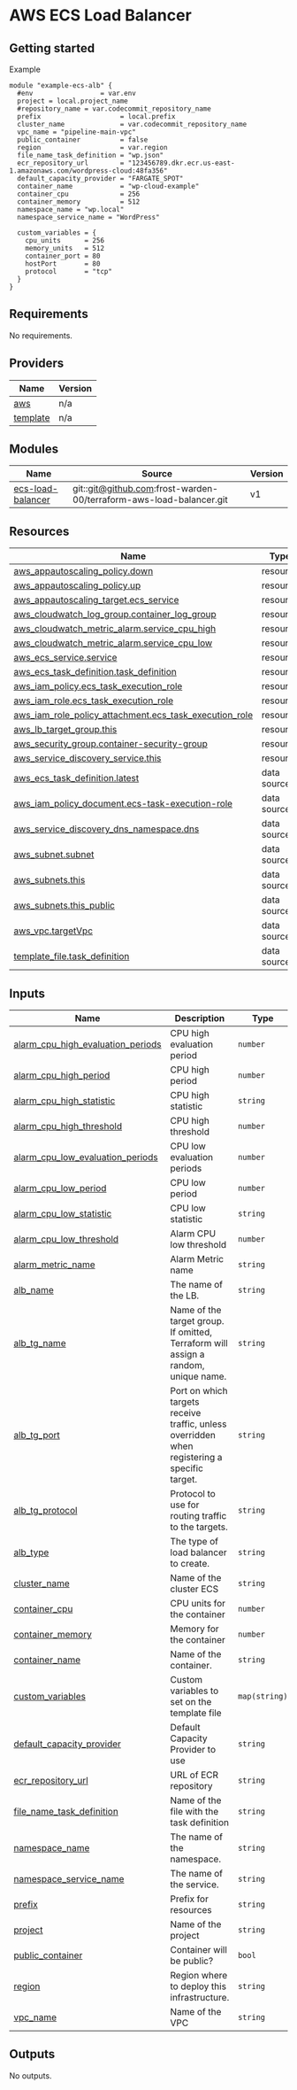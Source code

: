 # AWS ECS Load Balancer

## Getting started

Example

````
module "example-ecs-alb" {
  #env                 = var.env
  project = local.project_name
  #repository_name = var.codecommit_repository_name
  prefix                    = local.prefix
  cluster_name              = var.codecommit_repository_name
  vpc_name = "pipeline-main-vpc"
  public_container          = false
  region                    = var.region
  file_name_task_definition = "wp.json"
  ecr_repository_url        = "123456789.dkr.ecr.us-east-1.amazonaws.com/wordpress-cloud:48fa356"
  default_capacity_provider = "FARGATE_SPOT"
  container_name            = "wp-cloud-example"
  container_cpu             = 256
  container_memory          = 512
  namespace_name = "wp.local"
  namespace_service_name = "WordPress"

  custom_variables = {
    cpu_units      = 256
    memory_units   = 512
    container_port = 80
    hostPort       = 80
    protocol       = "tcp"
  }
}
````
<!-- BEGINNING OF PRE-COMMIT-TERRAFORM DOCS HOOK -->
## Requirements

No requirements.

## Providers

| Name | Version |
|------|---------|
| <a name="provider_aws"></a> [aws](#provider\_aws) | n/a |
| <a name="provider_template"></a> [template](#provider\_template) | n/a |

## Modules

| Name | Source | Version |
|------|--------|---------|
| <a name="module_ecs-load-balancer"></a> [ecs-load-balancer](#module\_ecs-load-balancer) | git::git@github.com:frost-warden-00/terraform-aws-load-balancer.git | v1 |

## Resources

| Name | Type |
|------|------|
| [aws_appautoscaling_policy.down](https://registry.terraform.io/providers/hashicorp/aws/latest/docs/resources/appautoscaling_policy) | resource |
| [aws_appautoscaling_policy.up](https://registry.terraform.io/providers/hashicorp/aws/latest/docs/resources/appautoscaling_policy) | resource |
| [aws_appautoscaling_target.ecs_service](https://registry.terraform.io/providers/hashicorp/aws/latest/docs/resources/appautoscaling_target) | resource |
| [aws_cloudwatch_log_group.container_log_group](https://registry.terraform.io/providers/hashicorp/aws/latest/docs/resources/cloudwatch_log_group) | resource |
| [aws_cloudwatch_metric_alarm.service_cpu_high](https://registry.terraform.io/providers/hashicorp/aws/latest/docs/resources/cloudwatch_metric_alarm) | resource |
| [aws_cloudwatch_metric_alarm.service_cpu_low](https://registry.terraform.io/providers/hashicorp/aws/latest/docs/resources/cloudwatch_metric_alarm) | resource |
| [aws_ecs_service.service](https://registry.terraform.io/providers/hashicorp/aws/latest/docs/resources/ecs_service) | resource |
| [aws_ecs_task_definition.task_definition](https://registry.terraform.io/providers/hashicorp/aws/latest/docs/resources/ecs_task_definition) | resource |
| [aws_iam_policy.ecs_task_execution_role](https://registry.terraform.io/providers/hashicorp/aws/latest/docs/resources/iam_policy) | resource |
| [aws_iam_role.ecs_task_execution_role](https://registry.terraform.io/providers/hashicorp/aws/latest/docs/resources/iam_role) | resource |
| [aws_iam_role_policy_attachment.ecs_task_execution_role](https://registry.terraform.io/providers/hashicorp/aws/latest/docs/resources/iam_role_policy_attachment) | resource |
| [aws_lb_target_group.this](https://registry.terraform.io/providers/hashicorp/aws/latest/docs/resources/lb_target_group) | resource |
| [aws_security_group.container-security-group](https://registry.terraform.io/providers/hashicorp/aws/latest/docs/resources/security_group) | resource |
| [aws_service_discovery_service.this](https://registry.terraform.io/providers/hashicorp/aws/latest/docs/resources/service_discovery_service) | resource |
| [aws_ecs_task_definition.latest](https://registry.terraform.io/providers/hashicorp/aws/latest/docs/data-sources/ecs_task_definition) | data source |
| [aws_iam_policy_document.ecs-task-execution-role](https://registry.terraform.io/providers/hashicorp/aws/latest/docs/data-sources/iam_policy_document) | data source |
| [aws_service_discovery_dns_namespace.dns](https://registry.terraform.io/providers/hashicorp/aws/latest/docs/data-sources/service_discovery_dns_namespace) | data source |
| [aws_subnet.subnet](https://registry.terraform.io/providers/hashicorp/aws/latest/docs/data-sources/subnet) | data source |
| [aws_subnets.this](https://registry.terraform.io/providers/hashicorp/aws/latest/docs/data-sources/subnets) | data source |
| [aws_subnets.this_public](https://registry.terraform.io/providers/hashicorp/aws/latest/docs/data-sources/subnets) | data source |
| [aws_vpc.targetVpc](https://registry.terraform.io/providers/hashicorp/aws/latest/docs/data-sources/vpc) | data source |
| [template_file.task_definition](https://registry.terraform.io/providers/hashicorp/template/latest/docs/data-sources/file) | data source |

## Inputs

| Name | Description | Type | Default | Required |
|------|-------------|------|---------|:--------:|
| <a name="input_alarm_cpu_high_evaluation_periods"></a> [alarm\_cpu\_high\_evaluation\_periods](#input\_alarm\_cpu\_high\_evaluation\_periods) | CPU high evaluation period | `number` | `1` | no |
| <a name="input_alarm_cpu_high_period"></a> [alarm\_cpu\_high\_period](#input\_alarm\_cpu\_high\_period) | CPU high period | `number` | `60` | no |
| <a name="input_alarm_cpu_high_statistic"></a> [alarm\_cpu\_high\_statistic](#input\_alarm\_cpu\_high\_statistic) | CPU high statistic | `string` | `"Maximum"` | no |
| <a name="input_alarm_cpu_high_threshold"></a> [alarm\_cpu\_high\_threshold](#input\_alarm\_cpu\_high\_threshold) | CPU high threshold | `number` | `60` | no |
| <a name="input_alarm_cpu_low_evaluation_periods"></a> [alarm\_cpu\_low\_evaluation\_periods](#input\_alarm\_cpu\_low\_evaluation\_periods) | CPU low evaluation periods | `number` | `1` | no |
| <a name="input_alarm_cpu_low_period"></a> [alarm\_cpu\_low\_period](#input\_alarm\_cpu\_low\_period) | CPU low period | `number` | `60` | no |
| <a name="input_alarm_cpu_low_statistic"></a> [alarm\_cpu\_low\_statistic](#input\_alarm\_cpu\_low\_statistic) | CPU low statistic | `string` | `"Average"` | no |
| <a name="input_alarm_cpu_low_threshold"></a> [alarm\_cpu\_low\_threshold](#input\_alarm\_cpu\_low\_threshold) | Alarm CPU low threshold | `number` | `30` | no |
| <a name="input_alarm_metric_name"></a> [alarm\_metric\_name](#input\_alarm\_metric\_name) | Alarm Metric name | `string` | `"CPUUtilization"` | no |
| <a name="input_alb_name"></a> [alb\_name](#input\_alb\_name) | The name of the LB. | `string` | n/a | yes |
| <a name="input_alb_tg_name"></a> [alb\_tg\_name](#input\_alb\_tg\_name) | Name of the target group. If omitted, Terraform will assign a random, unique name. | `string` | n/a | yes |
| <a name="input_alb_tg_port"></a> [alb\_tg\_port](#input\_alb\_tg\_port) | Port on which targets receive traffic, unless overridden when registering a specific target. | `string` | n/a | yes |
| <a name="input_alb_tg_protocol"></a> [alb\_tg\_protocol](#input\_alb\_tg\_protocol) | Protocol to use for routing traffic to the targets. | `string` | n/a | yes |
| <a name="input_alb_type"></a> [alb\_type](#input\_alb\_type) | The type of load balancer to create. | `string` | `"application"` | no |
| <a name="input_cluster_name"></a> [cluster\_name](#input\_cluster\_name) | Name of the cluster ECS | `string` | n/a | yes |
| <a name="input_container_cpu"></a> [container\_cpu](#input\_container\_cpu) | CPU units for the container | `number` | `256` | no |
| <a name="input_container_memory"></a> [container\_memory](#input\_container\_memory) | Memory for the container | `number` | `512` | no |
| <a name="input_container_name"></a> [container\_name](#input\_container\_name) | Name of the container. | `string` | n/a | yes |
| <a name="input_custom_variables"></a> [custom\_variables](#input\_custom\_variables) | Custom variables to set on the template file | `map(string)` | `{}` | no |
| <a name="input_default_capacity_provider"></a> [default\_capacity\_provider](#input\_default\_capacity\_provider) | Default Capacity Provider to use | `string` | `"FARGATE"` | no |
| <a name="input_ecr_repository_url"></a> [ecr\_repository\_url](#input\_ecr\_repository\_url) | URL of ECR repository | `string` | n/a | yes |
| <a name="input_file_name_task_definition"></a> [file\_name\_task\_definition](#input\_file\_name\_task\_definition) | Name of the file with the task definition | `string` | n/a | yes |
| <a name="input_namespace_name"></a> [namespace\_name](#input\_namespace\_name) | The name of the namespace. | `string` | n/a | yes |
| <a name="input_namespace_service_name"></a> [namespace\_service\_name](#input\_namespace\_service\_name) | The name of the service. | `string` | n/a | yes |
| <a name="input_prefix"></a> [prefix](#input\_prefix) | Prefix for resources | `string` | n/a | yes |
| <a name="input_project"></a> [project](#input\_project) | Name of the project | `string` | `"pipeline"` | no |
| <a name="input_public_container"></a> [public\_container](#input\_public\_container) | Container will be public? | `bool` | n/a | yes |
| <a name="input_region"></a> [region](#input\_region) | Region where to deploy this infrastructure. | `string` | `"us-east-1"` | no |
| <a name="input_vpc_name"></a> [vpc\_name](#input\_vpc\_name) | Name of the VPC | `string` | n/a | yes |

## Outputs

No outputs.
<!-- END OF PRE-COMMIT-TERRAFORM DOCS HOOK -->
